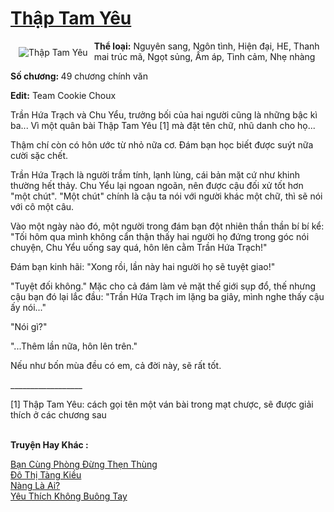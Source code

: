 <a href="https://utruyen.com/truyen/thap-tam-yeu/19283/" title="Thập Tam Yêu"><h1>Thập Tam Yêu</h1></a><div style="display:table"><img align="right" style="float: left; padding: 10px;" src="https://utruyen.com/images/story/200x260/thap-tam-yeu.jpg" alt="Thập Tam Yêu"><b>Thể loại:</b> Nguyên sang, Ngôn tình, Hiện đại, HE, Thanh mai trúc mã, Ngọt sủng, Ấm áp, Tình cảm, Nhẹ nhàng<p></p><b>Số chương: </b>49 chương chính văn<p></p><b>Edit:</b> Team Cookie Choux <p></p>Trần Hứa Trạch và Chu Yểu, trưởng bối của hai người cũng là những bậc kì ba... Vì một quân bài Thập Tam Yêu [1] mà đặt tên chữ, nhũ danh cho họ...<p></p>Thậm chí còn có hôn ước từ nhỏ nữa cơ. Đám bạn học biết được suýt nữa cười sặc chết.<p></p>Trần Hứa Trạch là người trầm tính, lạnh lùng, cái bản mặt cứ như khinh thường hết thảy. Chu Yểu lại ngoan ngoãn, nên được cậu đối xử tốt hơn "một chút". "Một chút" chính là cậu ta nói với người khác một chữ, thì sẽ nói với cô một câu.<p></p>Vào một ngày nào đó, một người trong đám bạn đột nhiên thần thần bí bí kể: "Tối hôm qua mình không cẩn thận thấy hai người họ đứng trong góc nói chuyện, Chu Yểu uống say quá, hôn lên cằm Trần Hứa Trạch!"<p></p>Đám bạn kinh hãi: "Xong rồi, lần này hai người họ sẽ tuyệt giao!"<p></p>"Tuyệt đối không." Mặc cho cả đám làm vẻ mặt thế giới sụp đổ, thế nhưng cậu bạn đó lại lắc đầu: "Trần Hứa Trạch im lặng ba giây, mình nghe thấy cậu ấy nói..."<p></p>"Nói gì?"<p></p>"...Thêm lần nữa, hôn lên trên."<p></p>Nếu như bốn mùa đều có em, cả đời này, sẽ rất tốt.<p></p>__________________<p></p>[1] Thập Tam Yêu: cách gọi tên một ván bài trong mạt chược, sẽ được giải thích ở các chương sau</div><p><br><b>Truyện Hay Khác :</b></p><a href="https://utruyen.com/truyen/ban-cung-phong-dung-then-thung/19205/" alt="Bạn Cùng Phòng Đừng Thẹn Thùng">Bạn Cùng Phòng Đừng Thẹn Thùng</a><br/><a href="https://truyenngontinhay.wordpress.com/2019/10/03/do-thi-tang-kieu/" alt="Đô Thị Tàng Kiều">Đô Thị Tàng Kiều</a><br/><a href="https://github.com/quanluxury/ngontinhhot/tree/master/truyenhay/19152/" alt="Nàng Là Ai?">Nàng Là Ai?</a><br/><a href="https://truyenngontinhay.wordpress.com/2019/10/03/yeu-thich-khong-buong-tay/" alt="Yêu Thích Không Buông Tay">Yêu Thích Không Buông Tay</a><br/>